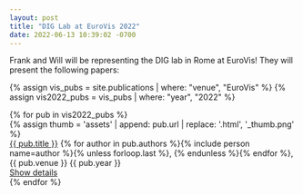 ```yaml
---
layout: post
title: "DIG Lab at EuroVis 2022"
date: 2022-06-13 10:39:02 -0700
---
```


Frank and Will will be representing the DIG lab in Rome at EuroVis! They will present the following papers:

{% assign vis_pubs = site.publications | where: "venue", "EuroVis" %}
{% assign vis2022_pubs = vis_pubs | where: "year", "2022" %}

<div class="mv3">
      {% for pub in vis2022_pubs %}
      <div class="mt4 mt3-ns flex flex-row-ns flex-column">
        {% assign thumb = 'assets' | append: pub.url | replace: '.html',
        '_thumb.png' %}
        <div
          class="h3 mr3-ns mb2 mb0-ns flex-shrink-0 preview-image ba b--black-05 db"
          style="background-image: url('{{ thumb | relative_url }}')"
        ></div>
        <div class="measure-wide">
          <div class="mb1">
            <a href="{{ pub.url }}" class="b link black hover-cmu-red"
              >{{ pub.title }}</a
            >
            <span class="fw2">
              {% for author in pub.authors %}{% include person name=author %}{%
              unless forloop.last %}, {% endunless %}{% endfor %}</span
            >, <span class="nowrap">{{ pub.venue }} {{ pub.year }}</span>
          </div>
          <a href="{{ pub.url }}" class="cta">Show details</a>
        </div>
      </div>
      {% endfor %}
    </div>
